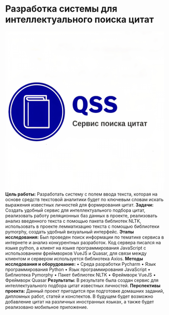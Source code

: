# Разработка системы для интеллектуального поиска цитат
![qss_logo_new.jpg](/qss_logo_new.jpg)
**Цель работы:** Разработать систему с полем ввода текста, которая на основе средств текстовой аналитики будет по ключевым словам искать выражения известных личностей для формирования цитат.
**Задачи:** Создать удобный  сервис для интеллектуального подбора цитат, реализовать работу реляционных баз данных в проекте, реализовать анализ введенного текста c помощью пакета библиотек NLTK, использовать в проекте лемматизацию текста с помощью библиотеки pymorphy, создать удобный визуальный интерфейс. 
**Этапы исследования:** Был проведен поиск информации по тематике сервиса в интернете и анализ конкурентных разработок. Код сервера писался на языке python, а клиент на языке программирования JavaScript с использованием фреймворков VueJS и Quasar, для связи между клиентом и сервером используется библиотека Axios.
**Методы исследования и оборудование:** 
•	Среда разработки Pycharm
•	Язык программирования Python
•	Язык программирования JavaScript
•	Библиотека Pymorphy
•	Пакет библиотек NLTK
•	Фреймворк VueJS
•	Фреймворк Quasar
**Результаты:** В результате была создан сервис для интеллектуального подбора цитат известных личностей. 
**Перспективы проекта:** Данный проект пригодится при подготовке домашних заданий, дипломных работ, статей и конспектов. В будущем будет возможно добавление цитат на различных иностранных языках, а также будет реализовано мобильное приложение.
